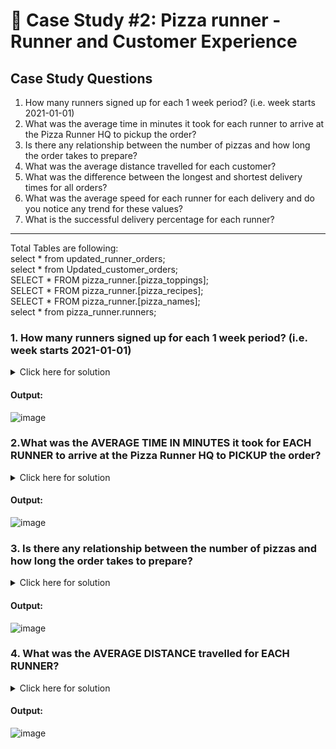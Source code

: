 # :pizza: Case Study #2: Pizza runner - Runner and Customer Experience

## Case Study Questions

1. How many runners signed up for each 1 week period? (i.e. week starts 2021-01-01)
2. What was the average time in minutes it took for each runner to arrive at the Pizza Runner HQ to pickup the order?
3. Is there any relationship between the number of pizzas and how long the order takes to prepare?
4. What was the average distance travelled for each customer?
5. What was the difference between the longest and shortest delivery times for all orders?
6. What was the average speed for each runner for each delivery and do you notice any trend for these values?
7. What is the successful delivery percentage for each runner?

***
Total Tables are following:        
  select * from updated_runner_orders;    
	select * from Updated_customer_orders;    
  SELECT * FROM pizza_runner.[pizza_toppings];    
  SELECT * FROM pizza_runner.[pizza_recipes];   
  SELECT * FROM pizza_runner.[pizza_names];   
  select * from pizza_runner.runners;
  
###  1. How many runners signed up for each 1 week period? (i.e. week starts 2021-01-01)
<details>
  <summary>Click here for solution</summary>
  
```sql
   SELECT   
 CASE
    WHEN registration_date BETWEEN '2021-01-01' AND '2021-01-07' THEN '2021-01-01'
    WHEN registration_date BETWEEN '2021-01-08' AND '2021-01-14' THEN '2021-01-08'
    WHEN registration_date BETWEEN '2021-01-15' AND '2021-01-21' THEN '2021-01-15'
  END AS [Week Start_Period],count(runner_id) as cnt
  from pizza_runner.runners
  group by CASE
    WHEN registration_date BETWEEN '2021-01-01' AND '2021-01-07' THEN '2021-01-01'
    WHEN registration_date BETWEEN '2021-01-08' AND '2021-01-14' THEN '2021-01-08'
    WHEN registration_date BETWEEN '2021-01-15' AND '2021-01-21' THEN '2021-01-15'
  END ;
```
</details>

#### Output:
![image](https://github.com/AmitPatel-analyst/SQL-Case-Study/assets/120770473/a11f65b6-6b0b-433c-9f84-8bff4e6fd44f)

###  2.What was the AVERAGE TIME IN MINUTES it took for EACH RUNNER to arrive at the Pizza Runner HQ to PICKUP the order?
<details>
  <summary>Click here for solution</summary>
  
```sql
SELECT r.runner_id
	,Avg_Arrival_minutes = avg(datepart(minute, (pickup_time - order_time)))
FROM updated_runner_orders r
INNER JOIN Updated_customer_orders c ON r.order_id = c.order_id
WHERE r.cancellation IS NULL
	OR r.cancellation NOT IN (
		'Restaurant Cancellation'
		,'Customer Cancellation'
		)
GROUP BY r.runner_id;
```
</details>

#### Output:
![image](https://github.com/AmitPatel-analyst/SQL-Case-Study/assets/120770473/27c8c42f-dcca-492a-89cf-6c118dc7832b)

###  3.	Is there any relationship between the number of pizzas and how long the order takes to prepare?
<details>
  <summary>Click here for solution</summary>
  
```sql
with order_count as
(
	select	order_id,order_time,count(pizza_id) as pizza_order_count
	from	Updated_customer_orders
	group by order_id,order_time
),
prepare_time as
(
	select	c.*,r.pickup_time
			,datepart(minute,(r.pickup_time-c.order_time)) as prepare_time
	from	updated_runner_orders r
	join	order_count c
	on		r.order_id=c.order_id
	where	r.pickup_time is not null
)
select		pizza_order_count,avg(prepare_time) as avg_prepare_time from prepare_time
group by	pizza_order_count
order by	pizza_order_count;
```
</details>

#### Output:
![image](https://github.com/AmitPatel-analyst/SQL-Case-Study/assets/120770473/5bc3bf1c-e6ab-44ee-a15f-6f6c2659b1f2)


###  4.	What was the AVERAGE DISTANCE travelled for EACH RUNNER?
<details>
  <summary>Click here for solution</summary>
  
```sql
select	runner_id,
		Avg_distance_travel = round(avg(distance),2)
from	updated_runner_orders 
where	cancellation is null
or		cancellation not in ('Restaurant Cancellation','Customer Cancellation')
group by  runner_id
order by  runner_id;
```
</details>

#### Output:
![image](https://github.com/AmitPatel-analyst/SQL-Case-Study/assets/120770473/62ee549d-7e6b-4f54-88fa-6548fbc00393)



